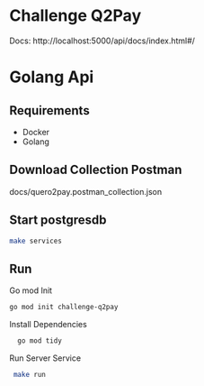 # Challenge Q2Pay

Docs: http://localhost:5000/api/docs/index.html#/


# Golang Api

## Requirements
- Docker
- Golang

## Download Collection Postman
docs/quero2pay.postman_collection.json

## Start postgresdb
```bash
make services
```

## Run

Go mod Init

```bash
go mod init challenge-q2pay
```


Install Dependencies

```bash
  go mod tidy
```

Run Server Service

```bash
 make run
```
